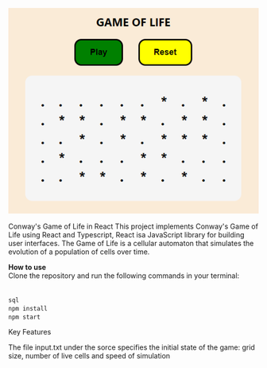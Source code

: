 <p align="center">
  <img src="https://github.com/EliasW/game-of-life/blob/master/src/game-of-life.png" alt="[Conway's Game of Life in React]">
</p>

Conway's Game of Life in React
This project implements Conway's Game of Life using React and Typescript, React isa JavaScript library for building user interfaces. The Game of Life is a cellular automaton that simulates the evolution of a population of cells over time.

<strong>How to use </strong> <br>
Clone the repository and run the following commands in your terminal:
<div margin-left:20px; background-color:black>
<code>
sql
npm install
npm start
</code>
</div>

Key Features

The file input.txt under the sorce specifies the initial state of the game:
grid size, number of live cells and speed of simulation
